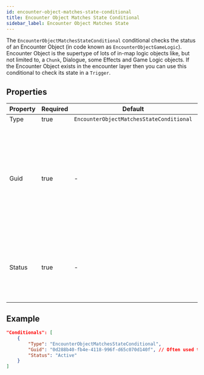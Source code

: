 ```yaml
---
id: encounter-object-matches-state-conditional
title: Encounter Object Matches State Conditional
sidebar_label: Encounter Object Matches State
---
```


The `EncounterObjectMatchesStateConditional` conditional checks the status of an Encounter Object (in code known as `EncounterObjectGameLogic`). Encounter Object is the supertype of lots of in-map logic objects like, but not limited to, a `Chunk`, Dialogue, some Effects and Game Logic objects. If the Encounter Object exists in the encounter layer then you can use this conditional to check its state in a `Trigger`.

## Properties

| Property | Required | Default                                  | Details                                                                                                                                                                                                                                                                                                                                                              |
| -------- | -------- | ---------------------------------------- | -------------------------------------------------------------------------------------------------------------------------------------------------------------------------------------------------------------------------------------------------------------------------------------------------------------------------------------------------------------------- |
| Type     | true     | `EncounterObjectMatchesStateConditional` | -                                                                                                                                                                                                                                                                                                                                                                    |
| Guid     | true     | -                                        | A [UUIDv4](https://www.uuidgenerator.net/) of the Encounter Object you wish to check against. An Encounter Object (`EncounterObjectGameLogic`) is anything created in the game map like, but not limited to, a `Chunk`, Dialogue, some Effects and Game Logic objects.<br /><br />Often used to check status of a Chunk for controlling the flow of a contract type. |
| Status   | true     | -                                        | The EncounterObjectStatus you want the conditional to pass on a successful check.<br /><br />Statuses are: `Active`, `Inactive`, `Finished`, `Nothing`, `ControlledByContract`                                                                                                                                                                                       |

## Example

```json
"Conditionals": [
    {
        "Type": "EncounterObjectMatchesStateConditional",
        "Guid": "0d288b40-fb4e-4118-996f-d65c070d140f", // Often used to check status of a Chunk for controlling the flow
        "Status": "Active"
    }
]
```
